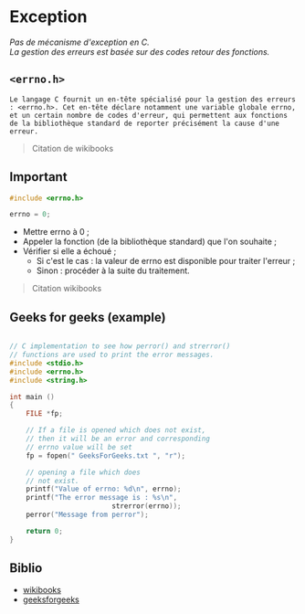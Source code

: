 # Exception

_Pas de mécanisme d'exception en C._ \
_La gestion des erreurs est basée sur des codes retour des fonctions._

## `<errno.h>`

```text
Le langage C fournit un en-tête spécialisé pour la gestion des erreurs : <errno.h>. Cet en-tête déclare notamment une variable globale errno, et un certain nombre de codes d'erreur, qui permettent aux fonctions de la bibliothèque standard de reporter précisément la cause d'une erreur.
```

> Citation de wikibooks

## Important

```c
#include <errno.h>

errno = 0;
```

- Mettre errno à 0 ;
- Appeler la fonction (de la bibliothèque standard) que l'on souhaite ;
- Vérifier si elle a échoué ;
    - Si c'est le cas : la valeur de errno est disponible pour traiter l'erreur ;
    - Sinon : procéder à la suite du traitement.

> Citation wikibooks

## Geeks for geeks (example)

```c

// C implementation to see how perror() and strerror()
// functions are used to print the error messages.
#include <stdio.h>
#include <errno.h>
#include <string.h>

int main ()
{
    FILE *fp;

    // If a file is opened which does not exist,
    // then it will be an error and corresponding
    // errno value will be set
    fp = fopen(" GeeksForGeeks.txt ", "r");

    // opening a file which does
    // not exist.
    printf("Value of errno: %d\n", errno);
    printf("The error message is : %s\n",
                         strerror(errno));
    perror("Message from perror");

    return 0;
}
```

## Biblio

- [wikibooks](https://fr.wikibooks.org/wiki/Programmation_C/Erreurs)
- [geeksforgeeks](https://www.geeksforgeeks.org/error-handling-c-programs/)
